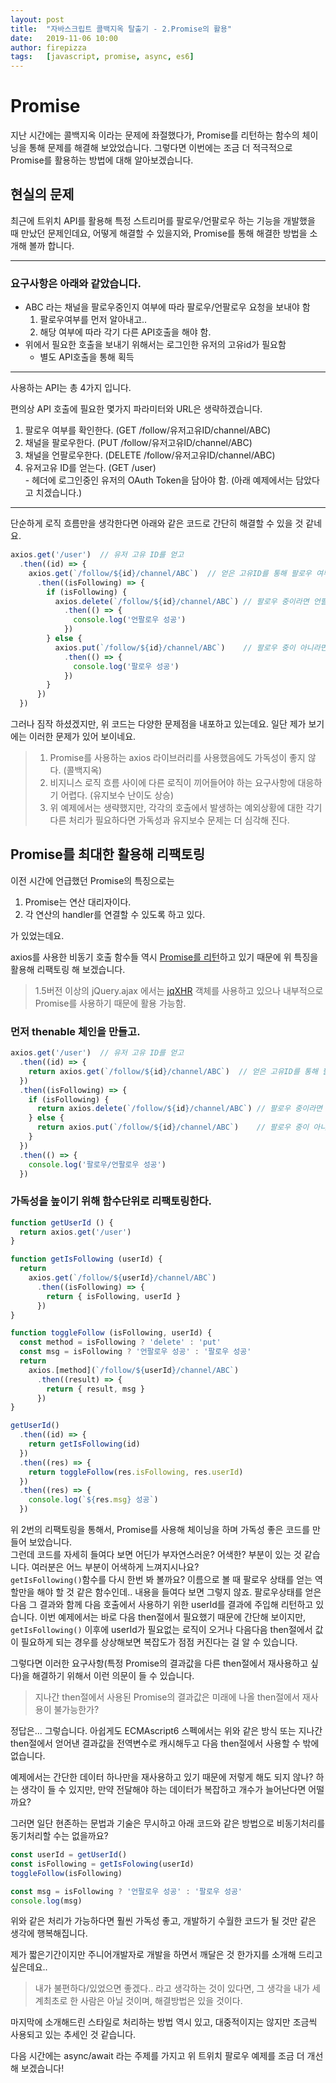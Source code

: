 ```yaml
---
layout: post
title:  "자바스크립트 콜백지옥 탈출기 - 2.Promise의 활용"
date:   2019-11-06 10:00
author: firepizza
tags:	[javascript, promise, async, es6]
---
```


# Promise 
지난 시간에는 콜백지옥 이라는 문제에 좌절했다가, Promise를 리턴하는 함수의 체이닝을 통해 문제를 해결해 보았었습니다. 그렇다면 이번에는 조금 더 적극적으로 Promise를 활용하는 방법에 대해 알아보겠습니다.

## 현실의 문제
최근에 트위치 API를 활용해 특정 스트리머를 팔로우/언팔로우 하는 기능을 개발했을 때 만났던 문제인데요, 어떻게 해결할 수 있을지와, Promise를 통해 해결한 방법을 소개해 볼까 합니다.

---
### **요구사항은 아래와 같았습니다.**
- ABC 라는 채널을 팔로우중인지 여부에 따라 팔로우/언팔로우 요청을 보내야 함 
  1. 팔로우여부를 먼저 알아내고..
  1. 해당 여부에 따라 각기 다른 API호출을 해야 함.
- 위에서 필요한 호출을 보내기 위해서는 로그인한 유저의 고유id가 필요함
  - 별도 API호출을 통해 획득

---
사용하는 API는 총 4가지 입니다.

편의상 API 호출에 필요한 몇가지 파라미터와 URL은 생략하겠습니다.
  1. 팔로우 여부를 확인한다. (GET /follow/유저고유ID/channel/ABC)
  1. 채널을 팔로우한다. (PUT /follow/유저고유ID/channel/ABC)
  1. 채널을 언팔로우한다. (DELETE /follow/유저고유ID/channel/ABC)
  1. 유저고유 ID를 얻는다. (GET /user)<br/>
    - 헤더에 로그인중인 유저의 OAuth Token을 담아야 함. (아래 예제에서는 담았다고 치겠습니다.)

---


단순하게 로직 흐름만을 생각한다면 아래와 같은 코드로 간단히 해결할 수 있을 것 같네요.
```javascript
axios.get('/user')  // 유저 고유 ID를 얻고
  .then((id) => {
    axios.get(`/follow/${id}/channel/ABC`)  // 얻은 고유ID를 통해 팔로우 여부를 확인하고
      .then((isFollowing) => {
        if (isFollowing) {
          axios.delete(`/follow/${id}/channel/ABC`) // 팔로우 중이라면 언팔로우한다.
            .then(() => {
              console.log('언팔로우 성공')
            })
        } else {
          axios.put(`/follow/${id}/channel/ABC`)    // 팔로우 중이 아니라면 팔로우한다.
            .then(() => {
              console.log('팔로우 성공')
            })
        }
      })
  })
```

그러나 짐작 하셨겠지만, 위 코드는 다양한 문제점을 내포하고 있는데요.
일단 제가 보기에는 이러한 문제가 있어 보이네요.
> 1. Promise를 사용하는 axios 라이브러리를 사용했음에도 가독성이 좋지 않다. (콜백지옥)
> 1. 비지니스 로직 흐름 사이에 다른 로직이 끼어들어야 하는 요구사항에 대응하기 어렵다. (유지보수 난이도 상승)
> 1. 위 예제에서는 생략했지만, 각각의 호출에서 발생하는 예외상황에 대한 각기 다른 처리가 필요하다면 가독성과 유지보수 문제는 더 심각해 진다.


## Promise를 최대한 활용해 리팩토링

이전 시간에 언급했던 Promise의 특징으로는
1. Promise는 연산 대리자이다.
1. 각 연산의 handler를 연결할 수 있도록 하고 있다.

가 있었는데요.

axios를 사용한 비동기 호출 함수들 역시 [Promise를 리턴](https://github.com/axios/axios)하고 있기 때문에 위 특징을 활용해 리팩토링 해 보겠습니다.

>1.5버전 이상의 jQuery.ajax 에서는 [jqXHR](https://api.jquery.com/Types/#jqXHR) 객체를 사용하고 있으나 내부적으로 Promise를 사용하기 때문에 활용 가능함.

### 먼저 thenable 체인을 만들고.
```javascript
axios.get('/user')  // 유저 고유 ID를 얻고
  .then((id) => {
    return axios.get(`/follow/${id}/channel/ABC`)  // 얻은 고유ID를 통해 팔로우 여부를 확인하고
  })
  .then((isFollowing) => {
    if (isFollowing) {
      return axios.delete(`/follow/${id}/channel/ABC`) // 팔로우 중이라면 언팔로우한다.
    } else {
      return axios.put(`/follow/${id}/channel/ABC`)    // 팔로우 중이 아니라면 팔로우한다.
    }
  })
  .then(() => {
    console.log('팔로우/언팔로우 성공')
  })
```

### 가독성을 높이기 위해 함수단위로 리팩토링한다.
```javascript
function getUserId () {
  return axios.get('/user')
}

function getIsFollowing (userId) {
  return 
    axios.get(`/follow/${userId}/channel/ABC`)
      .then((isFollowing) => {
        return { isFollowing, userId }
      })
}

function toggleFollow (isFollowing, userId) {
  const method = isFollowing ? 'delete' : 'put'
  const msg = isFollowing ? '언팔로우 성공' : '팔로우 성공'
  return 
    axios.[method](`/follow/${userId}/channel/ABC`)
      .then((result) => {
        return { result, msg }
      })
}

getUserId()
  .then((id) => {
    return getIsFollowing(id)
  })
  .then((res) => {
    return toggleFollow(res.isFollowing, res.userId)
  })
  .then((res) => {
    console.log(`${res.msg} 성공`)
  })
```

위 2번의 리팩토링을 통해서, Promise를 사용해 체이닝을 하며 가독성 좋은 코드를 만들어 보았습니다.<br/>
그런데 코드를 자세히 들여다 보면 어딘가 부자연스러운? 어색한? 부분이 있는 것 같습니다. 여러분은 어느 부분이 어색하게 느껴지시나요?<br/>
<code>getIsFollowing()</code>함수를 다시 한번 봐 볼까요?
이름으로 볼 때 팔로우 상태를 얻는 역할만을 해야 할 것 같은 함수인데.. 내용을 들여다 보면 그렇지 않죠. 팔로우상태를 얻은 다음 그 결과와 함께 다음 호출에서 사용하기 위한 userId를 결과에 주입해 리턴하고 있습니다.
이번 예제에서는 바로 다음 then절에서 필요했기 때문에 간단해 보이지만, <code>getIsFollowing()</code> 이후에 userId가 필요없는 로직이 오거나 다음다음 then절에서 값이 필요하게 되는 경우를 상상해보면 복잡도가 점점 커진다는 걸 알 수 있습니다.

그렇다면 이러한 요구사항(특정 Promise의 결과값을 다른 then절에서 재사용하고 싶다)을 해결하기 위해서 이런 의문이 들 수 있습니다.

> 지나간 then절에서 사용된 Promise의 결과값은 미래에 나올 then절에서 재사용이 불가능한가?

정답은... 그렇습니다. 아쉽게도 ECMAscript6 스펙에서는 위와 같은 방식 또는 지나간 then절에서 얻어낸 결과값을 전역변수로 캐시해두고 다음 then절에서 사용할 수 밖에 없습니다.

예제에서는 간단한 데이터 하나만을 재사용하고 있기 때문에 저렇게 해도 되지 않나? 하는 생각이 들 수 있지만, 만약 전달해야 하는 데이터가 복잡하고 개수가 늘어난다면 어떨까요?

그러면 일단 현존하는 문법과 기술은 무시하고 아래 코드와 같은 방법으로 비동기처리를 동기처리할 수는 없을까요?

```javascript
const userId = getUserId()
const isFollowing = getIsFolowing(userId)
toggleFollow(isFollowing)

const msg = isFollowing ? '언팔로우 성공' : '팔로우 성공'
console.log(msg)
```

위와 같은 처리가 가능하다면 훨씬 가독성 좋고, 개발하기 수월한 코드가 될 것만 같은 생각에 행복해집니다.

제가 짧은기간이지만 주니어개발자로 개발을 하면서 깨달은 것 한가지를 소개해 드리고 싶은데요..

> 내가 불편하다/있었으면 좋겠다.. 라고 생각하는 것이 있다면, 그 생각을 내가 세계최초로 한 사람은 아닐 것이며, 해결방법은 있을 것이다.

마지막에 소개해드린 스타일로 처리하는 방법 역시 있고, 대중적이지는 않지만 조금씩 사용되고 있는 추세인 것 같습니다.

다음 시간에는 async/await 라는 주제를 가지고 위 트위치 팔로우 예제를 조금 더 개선해 보겠습니다!
